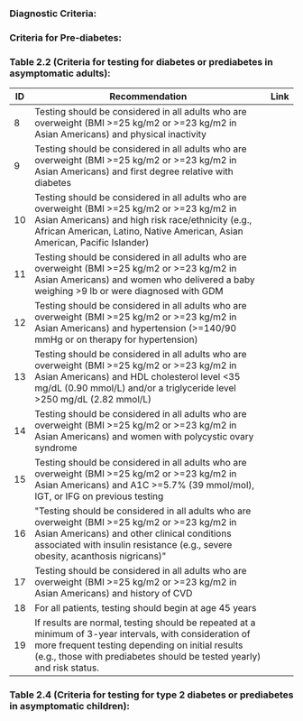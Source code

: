 
### Diagnostic Criteria:



### Criteria for Pre-diabetes:


### Table 2.2 (Criteria for testing for diabetes or prediabetes in asymptomatic adults):

ID | Recommendation | Link
-- | ---------------| ----
8	| Testing should be considered in all adults who are overweight (BMI >=25 kg/m2 or >=23 kg/m2 in Asian Americans) and physical inactivity
9	| Testing should be considered in all adults who are overweight (BMI >=25 kg/m2 or >=23 kg/m2 in Asian Americans) and first degree relative with diabetes
10	| Testing should be considered in all adults who are overweight (BMI >=25 kg/m2 or >=23 kg/m2 in Asian Americans) and high risk race/ethnicity (e.g., African American, Latino, Native American, Asian American, Pacific Islander)
11	| Testing should be considered in all adults who are overweight (BMI >=25 kg/m2 or >=23 kg/m2 in Asian Americans) and women who delivered a baby weighing >9 lb or were diagnosed with GDM
12	| Testing should be considered in all adults who are overweight (BMI >=25 kg/m2 or >=23 kg/m2 in Asian Americans) and hypertension (>=140/90 mmHg or on therapy for hypertension)
13	| Testing should be considered in all adults who are overweight (BMI >=25 kg/m2 or >=23 kg/m2 in Asian Americans) and HDL cholesterol level <35 mg/dL (0.90 mmol/L) and/or a triglyceride level >250 mg/dL (2.82 mmol/L)
14	| Testing should be considered in all adults who are overweight (BMI >=25 kg/m2 or >=23 kg/m2 in Asian Americans) and women with polycystic ovary syndrome
15	| Testing should be considered in all adults who are overweight (BMI >=25 kg/m2 or >=23 kg/m2 in Asian Americans) and A1C >=5.7% (39 mmol/mol), IGT, or IFG on previous testing
16	| "Testing should be considered in all adults who are overweight (BMI >=25 kg/m2 or >=23 kg/m2 in Asian Americans) and other clinical conditions associated with insulin resistance (e.g., severe obesity, acanthosis nigricans)"
17	| Testing should be considered in all adults who are overweight (BMI >=25 kg/m2 or >=23 kg/m2 in Asian Americans) and history of CVD
18	| For all patients, testing should begin at age 45 years
19	| If results are normal, testing should be repeated at a minimum of 3-year intervals, with consideration of more frequent testing depending on initial results (e.g., those with prediabetes should be tested yearly) and risk status.

### Table 2.4 (Criteria for testing for type 2 diabetes or prediabetes in asymptomatic children):


